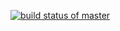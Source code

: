 [![build status of master](https://travis-ci.org/tsmith567/Triangle567.svg?branch=master)](https://travis-ci.org/poojarkpatel/GitHubRestAPI)
